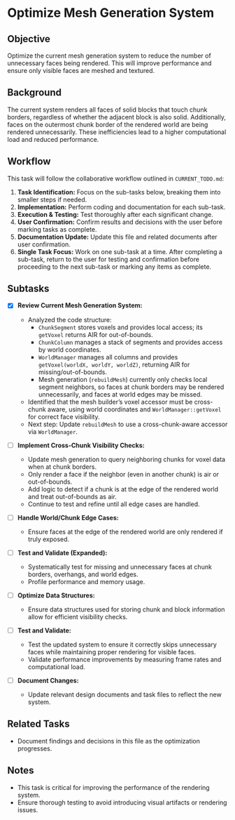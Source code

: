 # Optimize Mesh Generation System

## Objective
Optimize the current mesh generation system to reduce the number of unnecessary faces being rendered. This will improve performance and ensure only visible faces are meshed and textured.

## Background
The current system renders all faces of solid blocks that touch chunk borders, regardless of whether the adjacent block is also solid. Additionally, faces on the outermost chunk border of the rendered world are being rendered unnecessarily. These inefficiencies lead to a higher computational load and reduced performance.

## Workflow
This task will follow the collaborative workflow outlined in `CURRENT_TODO.md`:
1. **Task Identification:** Focus on the sub-tasks below, breaking them into smaller steps if needed.
2. **Implementation:** Perform coding and documentation for each sub-task.
3. **Execution & Testing:** Test thoroughly after each significant change.
4. **User Confirmation:** Confirm results and decisions with the user before marking tasks as complete.
5. **Documentation Update:** Update this file and related documents after user confirmation.
6. **Single Task Focus:** Work on one sub-task at a time. After completing a sub-task, return to the user for testing and confirmation before proceeding to the next sub-task or marking any items as complete.

## Subtasks

- [x] **Review Current Mesh Generation System:**
  - Analyzed the code structure:
    - `ChunkSegment` stores voxels and provides local access; its `getVoxel` returns AIR for out-of-bounds.
    - `ChunkColumn` manages a stack of segments and provides access by world coordinates.
    - `WorldManager` manages all columns and provides `getVoxel(worldX, worldY, worldZ)`, returning AIR for missing/out-of-bounds.
    - Mesh generation (`rebuildMesh`) currently only checks local segment neighbors, so faces at chunk borders may be rendered unnecessarily, and faces at world edges may be missed.
  - Identified that the mesh builder’s voxel accessor must be cross-chunk aware, using world coordinates and `WorldManager::getVoxel` for correct face visibility.
  - Next step: Update `rebuildMesh` to use a cross-chunk-aware accessor via `WorldManager`.

- [ ] **Implement Cross-Chunk Visibility Checks:**
  - Update mesh generation to query neighboring chunks for voxel data when at chunk borders.
  - Only render a face if the neighbor (even in another chunk) is air or out-of-bounds.
  - Add logic to detect if a chunk is at the edge of the rendered world and treat out-of-bounds as air.
  - Continue to test and refine until all edge cases are handled.

- [ ] **Handle World/Chunk Edge Cases:**
  - Ensure faces at the edge of the rendered world are only rendered if truly exposed.

- [ ] **Test and Validate (Expanded):**
  - Systematically test for missing and unnecessary faces at chunk borders, overhangs, and world edges.
  - Profile performance and memory usage.

- [ ] **Optimize Data Structures:**
  - Ensure data structures used for storing chunk and block information allow for efficient visibility checks.

- [ ] **Test and Validate:**
  - Test the updated system to ensure it correctly skips unnecessary faces while maintaining proper rendering for visible faces.
  - Validate performance improvements by measuring frame rates and computational load.

- [ ] **Document Changes:**
  - Update relevant design documents and task files to reflect the new system.

## Related Tasks
- Document findings and decisions in this file as the optimization progresses.

## Notes
- This task is critical for improving the performance of the rendering system.
- Ensure thorough testing to avoid introducing visual artifacts or rendering issues.
